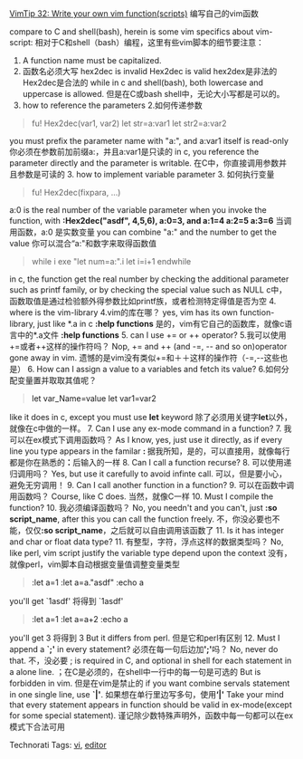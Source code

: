 <html><body><a href="http://vim.sourceforge.net/tip_view.php?tip_id=32">VimTip 32: Write your own vim function(scripts)</a>
编写自己的vim函数

compare to C and shell(bash), herein is some vim specifics about vim-script:
相对于C和shell（bash）编程，这里有些vim脚本的细节要注意：
1. A function name must be capitalized.
1. 函数名必须大写
  hex2dec is invalid
  Hex2dec is valid
  hex2dex是非法的
  Hex2dec是合法的
  while in c and shell(bash), both lowercase and uppercase is allowed.
  但是在C或bash shell中，无论大小写都是可以的。
2. how to reference the parameters
2.如何传递参数
<blockquote>   fu! Hex2dec(var1, var2)
   let str=a:var1
   let str2=a:var2
</blockquote>   you must prefix the parameter name with "a:", and a:var1 itself is read-only
  你必须在参数前加前缀a:，并且a:var1是只读的
  in c, you reference the parameter directly and the parameter is writable.
  在C中，你直接调用参数并且参数是可读的
3. how to implement variable parameter
3. 如何执行变量
<blockquote>   fu! Hex2dec(fixpara, ...)
</blockquote>     a:0 is the real number of the variable parameter when you invoke the function, with <span style="font-weight:bold;">:Hex2dec("asdf", 4,5,6), a:0=3, and a:1=4 a:2=5 a:3=6</span>
    当调用函数，a:0 是实数变量
  you can combine "a:" and the number to get the value
  你可以混合“a:"和数字来取得函数值
<blockquote>   while i
     exe "let num=a:".i
     let i=i+1
   endwhile
</blockquote>  in c, the function get the real number by checking the additional parameter such as printf family, or by checking the special value such as NULL
  c中，函数取值是通过检验额外得参数比如printf族，或者检测特定得值是否为空
4. where is the vim-library
4.vim的库在哪？
 yes, vim has its own function-library, just like *.a in c
 <span style="font-weight:bold;">:help functions</span>
 是的，vim有它自己的函数库，就像c语言中的*.a文件
 <span style="font-weight:bold;">:help functions</span>
5. can I use += or ++ operator?
5.我可以使用+=或者++这样的操作符吗？
 Nop, += and ++ (and -=, -- and so on)operator gone away in vim.
 遗憾的是vim没有类似+=和＋＋这样的操作符（-=,--这些也是）
6. How can I assign a value to a variables and fetch its value?
6.如何分配变量置并取取其值呢？
<blockquote><a>   let var_Name=value</a>
<a>   let var1=var2</a>
<a></a></blockquote><a>   like it does in c, except you must use <span style="font-weight:bold;">let</span> keyword
 除了必须用关键字<span style="font-weight:bold;">let</span>以外，就像在c中做的一样。
7. Can I use any ex-mode command in a function?
7. 我可以在ex模式下调用函数吗？
 As I know, yes, just use it directly, as if every line you type appears in the familar <span style="font-weight:bold;">: </span>
 据我所知，是的，可以直接用，就像每行都是你在熟悉的<span style="font-weight:bold;">：</span>后输入的一样
8. Can I call a function recurse?
8. 可以使用递归调用吗？
 Yes, but use it carefully to avoid infinte call.
 可以，但是要小心，避免无穷调用！
9. Can I call another function in a function?
9. 可以在函数中调用函数吗？
 Course, like C does.
 当然，就像C一样
10. Must I compile the function?
10. 我必须编译函数吗？
  No, you needn't and you can't, just <span style="font-weight:bold;">:so script_name</span>, after this you can call the function freely.
  不，你没必要也不能，仅仅<span style="font-weight:bold;">:so script_name</span>，之后就可以自由调用该函数了
11. Is it has integer and char or float data type?
11. 有整型，字符，浮点这样的数据类型吗？
  No, like perl, vim script justify the variable type depend upon the context
  没有，就像perl，vim脚本自动根据变量值调整变量类型
</a><blockquote><a>   :let a=1</a>
<a>   :let a=a."asdf"</a>
<a>   :echo a</a>
<a></a></blockquote><a>   you'll get `1asdf'
  将得到 </a>`1asdf'<blockquote><a>   :let a=1</a>
<a>   :let a=a+2</a>
<a>   :echo a</a>
<a></a></blockquote><a>   you'll get 3
  </a>将得到 3
<a>   But it differs from perl.
  但是它和perl有区别
12. Must I append a <span style="font-weight:bold;">`;'</span> in every statement?
  必须在每一句后边加<span style="font-weight:bold;">';'</span>吗？
  No, never do that.
  不，没必要
  ; is required in C, and optional in shell for each statement in a alone line.
  ；在C是必须的，在shell中一行中的每一句是可选的
  But is forbidden in vim.
  但是在vim是禁止的
  if you want combine servals statement in one single line, use <span style="font-weight:bold;">`|'</span>.
  如果想在单行里边写多句，使用<span style="font-weight:bold;">‘|'</span>
  Take your mind that every statement appears in function should be valid in ex-mode(except for some special statement).
  谨记除少数特殊声明外，函数中每一句都可以在ex模式下合法可用
</a>

Technorati Tags: <a href="http://technorati.com/tag/vi" rel="tag">vi</a>, <a href="http://technorati.com/tag/editor" rel="tag">editor</a>
<a href="http://technorati.com/tag/editor" rel="tag"></a></body></html>